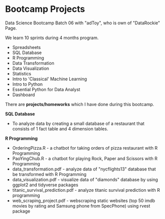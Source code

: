 # Bootcamp Projects
Data Science Bootcamp Batch 06 with "adToy", who is own of "DataRockie" Page.

We learn 10 sprints during 4 months program.

- Spreadsheets
- SQL Database
- R Programming
- Data Transformation
- Data Visualization
- Statistics
- Intro to 'Classical' Machine Learning
- Intro to Python
- Essential Python for Data Analyst
- Dashboard

There are **projects/homeworks** which I have done during this bootcamp.

**SQL Database** 
- To analyze data by creating a small database of a restaurant that consists of 1 fact table and 4 dimension tables.

**R Programming** 
- OrderingPizza.R - a chatbot for taking orders of pizza restaurant with R Programming
- PaoYingChub.R - a chatbot for playing Rock, Paper and Scissors with R Programming
- data_transformation.pdf - analyze data of "nycflights13" database that be transformed with R Programming
- data_visualization.pdf - visualize data of "diamonds" database by using ggplot2 and tidyverse packages
- titanic_survival_prediction.pdf - analyze titanic survival prediction with R programming 
- web_scraping_project.pdf - webscraping static websites (top 50 imdb movies by rating and Samsung phone from SpecPhone) using rvest package
